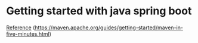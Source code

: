 # Getting started with java spring boot
[Reference](https://start.spring.io/)
(https://maven.apache.org/guides/getting-started/maven-in-five-minutes.html)

